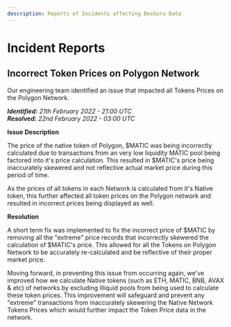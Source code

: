 ```yaml
---
description: Reports of Incidents affecting DexGuru Data
---
```


# Incident Reports

## **Incorrect Token Prices on Polygon Network**&#x20;

Our engineering team identified an issue that impacted all Tokens Prices on the Polygon Network.

_**Identified:** 21th February 2022 - 21:00 UTC_\
_**Resolved:** 22nd February 2022 - 03:00 UTC_&#x20;

**Issue Description**

The price of the native token of Polygon, $MATIC was being incorrectly calculated due to transactions from an very low liquidity MATIC pool being factored into it's price calculation. This resulted in $MATIC's price being inaccurately skewered and not reflective actual market price during this period of time.&#x20;

As the prices of all tokens in each Network is calculated from it's Native token, this further affected all token prices on the Polygon network and resulted in incorrect prices being displayed as well.

**Resolution**

A short term fix was implemented to fix the incorrect price of $MATIC by removing all the "extreme" price records that incorrectly skewered the calculation of $MATIC's price. This allowed for all the Tokens on Polygon Network to be accurately re-calculated and be reflective of their proper market price.

Moving forward, in preventing this issue from occurring again, we've improved how we calculate Native tokens (such as ETH, MATIC, BNB, AVAX & etc) of networks by excluding illiquid pools from being used to calculate these token prices. This improvement will safeguard and prevent any "extreme" transactions from inaccurately skewering the Native Network Tokens Prices which would further impact the Token Price data in the network.



